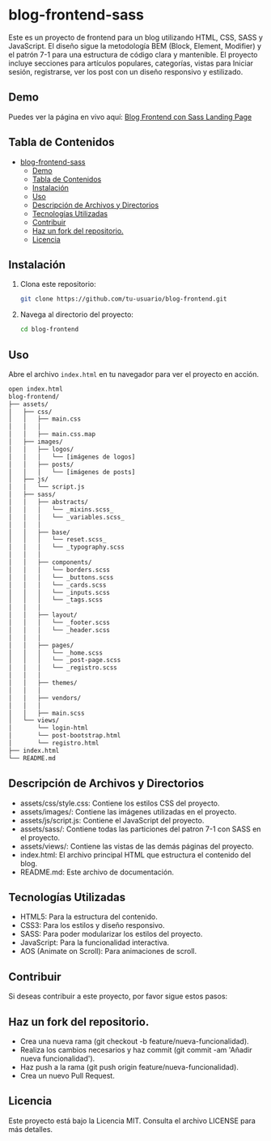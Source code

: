 # blog-frontend-sass

Este es un proyecto de frontend para un blog utilizando HTML, CSS, SASS y JavaScript. El diseño sigue la metodología BEM (Block, Element, Modifier) y el patrón 7-1 para una estructura de código clara y mantenible. El proyecto incluye secciones para artículos populares, categorías, vistas para  Iniciar sesión, registrarse, ver los post con un diseño responsivo y estilizado.

## Demo
Puedes ver la página en vivo aquí: [Blog Frontend con Sass Landing Page](https://mr-gantiva.github.io/blog-frontend-sass/)

## Tabla de Contenidos

- [blog-frontend-sass](#blog-frontend-sass)
  - [Demo](#demo)
  - [Tabla de Contenidos](#tabla-de-contenidos)
  - [Instalación](#instalación)
  - [Uso](#uso)
  - [Descripción de Archivos y Directorios](#descripción-de-archivos-y-directorios)
  - [Tecnologías Utilizadas](#tecnologías-utilizadas)
  - [Contribuir](#contribuir)
  - [Haz un fork del repositorio.](#haz-un-fork-del-repositorio)
  - [Licencia](#licencia)

## Instalación

1. Clona este repositorio:
    ```bash
    git clone https://github.com/tu-usuario/blog-frontend.git
    ```
2. Navega al directorio del proyecto:
    ```bash
    cd blog-frontend
    ```

## Uso

Abre el archivo `index.html` en tu navegador para ver el proyecto en acción.

```bash
open index.html
blog-frontend/
├── assets/
│   ├── css/
│   │   ├── main.css
│   │   │
│   │   ├── main.css.map
│   ├── images/
│   │   ├── logos/
│   │   │   └── [imágenes de logos]
│   │   ├── posts/
│   │   │   └── [imágenes de posts]
│   ├── js/
│   │   └── script.js
│   ├── sass/
│   │   ├── abstracts/
│   │   │   └── _mixins.scss_
│   │   │   └── _variables.scss_
│   │   │
│   │   ├── base/
│   │   │   └── reset.scss_
│   │   │   └── _typography.scss
│   │   │
│   │   ├── components/
│   │   │   └── borders.scss
│   │   │   └── _buttons.scss
│   │   │   └── _cards.scss
│   │   │   └── _inputs.scss
│   │   │   └── _tags.scss
│   │   │
│   │   ├── layout/
│   │   │   └── _footer.scss
│   │   │   └── _header.scss
│   │   │
│   │   ├── pages/
│   │   │   └── _home.scss
│   │   │   └── _post-page.scss
│   │   │   └── _registro.scss
│   │   │
│   │   ├── themes/
│   │   │
│   │   ├── vendors/
│   │   │
│   │   ├── main.scss
│   └── views/
│       └── login-html
│       └── post-bootstrap.html
│       └── registro.html    
├── index.html
└── README.md
```
## Descripción de Archivos y Directorios
- assets/css/style.css: Contiene los estilos CSS del proyecto.
- assets/images/: Contiene las imágenes utilizadas en el proyecto.
- assets/js/script.js: Contiene el JavaScript del proyecto.
- assets/sass/: Contiene todas las particiones del patron 7-1 con SASS en el proyecto.
- assets/views/: Contiene las vistas de las demás páginas del proyecto.
- index.html: El archivo principal HTML que estructura el contenido del blog.
- README.md: Este archivo de documentación.

## Tecnologías Utilizadas
- HTML5: Para la estructura del contenido.
- CSS3: Para los estilos y diseño responsivo.
- SASS: Para poder modularizar los estilos del proyecto.
- JavaScript: Para la funcionalidad interactiva.
- AOS (Animate on Scroll): Para animaciones de scroll.

## Contribuir
Si deseas contribuir a este proyecto, por favor sigue estos pasos:

## Haz un fork del repositorio.
- Crea una nueva rama (git checkout -b feature/nueva-funcionalidad).
- Realiza los cambios necesarios y haz commit (git commit -am 'Añadir nueva funcionalidad').
- Haz push a la rama (git push origin feature/nueva-funcionalidad).
- Crea un nuevo Pull Request.

## Licencia
Este proyecto está bajo la Licencia MIT. Consulta el archivo LICENSE para más detalles.